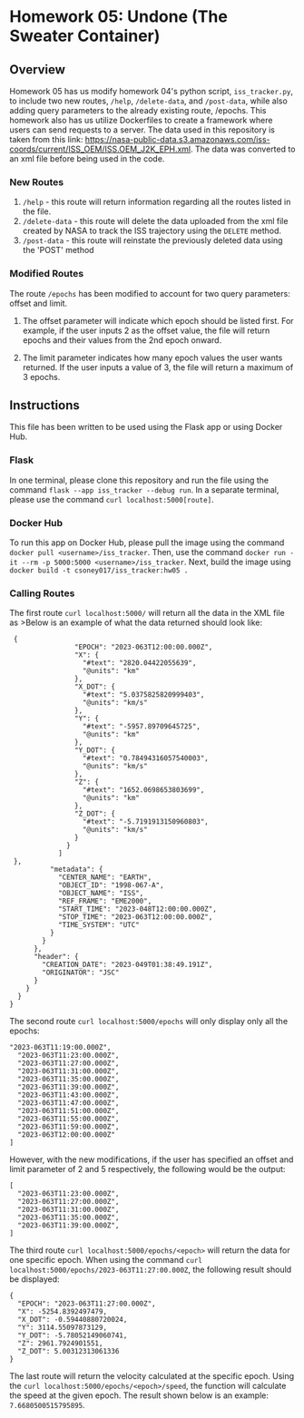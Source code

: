 # Homework 05: Undone (The Sweater Container)

## Overview

Homework 05 has us modify homework 04's python script, `iss_tracker.py`, to include two
new routes, `/help`, `/delete-data`, and `/post-data`, while also adding query parameters
to the already existing route, /epochs. This homework also has us utilize Dockerfiles
to create a framework where users can send requests to a server. The data used in this repository 
is taken from this link: https://nasa-public-data.s3.amazonaws.com/iss-coords/current/ISS_OEM/ISS.OEM_J2K_EPH.xml. 
The data was converted to an xml file before being used in the code. 

### New Routes

1. `/help` - this route will return information regarding all the routes listed
in the file.  
2. `/delete-data` - this route will delete the data uploaded from the xml file created by NASA to track the ISS trajectory using the `DELETE` method. 
3. `/post-data` - this route will reinstate the previously deleted data using the 'POST' method


### Modified Routes
The route `/epochs` has been modified to account for two query parameters: offset and limit. 

1. The offset parameter will indicate which epoch should be listed first. For example, 
if the user inputs 2 as the offset value, the file will return epochs and their values
from the 2nd epoch onward. 

2. The limit parameter indicates how many epoch values the user wants returned. If the user 
inputs a value of 3, the file will return a maximum of 3 epochs. 

## Instructions
This file has been written to be used using the Flask app or using Docker Hub.

### Flask 
In one terminal, please clone this repository and run the file using the command 
`flask --app iss_tracker --debug run`. In a separate terminal, please use the command
`curl localhost:5000[route]`. 

### Docker Hub
To run this app on Docker Hub, please pull the image using the command `docker pull <username>/iss_tracker`. Then, use the command `docker run -it --rm -p 5000:5000 <username>/iss_tracker`.
Next, build the image using `docker build -t csoney017/iss_tracker:hw05 .` 

### Calling Routes
The first route `curl localhost:5000/` will return all the data in the XML file as >Below is an example of what the data returned should look like:

```
 {
                "EPOCH": "2023-063T12:00:00.000Z",
                "X": {
                  "#text": "2820.04422055639",
                  "@units": "km"
                },
                "X_DOT": {
                  "#text": "5.0375825820999403",
                  "@units": "km/s"
                },
                "Y": {
                  "#text": "-5957.89709645725",
                  "@units": "km"
                },
                "Y_DOT": {
                  "#text": "0.78494316057540003",
                  "@units": "km/s"
                },
                "Z": {
                  "#text": "1652.0698653803699",
                  "@units": "km"
                },
                "Z_DOT": {
                  "#text": "-5.7191913150960803",
                  "@units": "km/s"
                }
              }
            ]
 },
          "metadata": {
            "CENTER_NAME": "EARTH",
            "OBJECT_ID": "1998-067-A",
            "OBJECT_NAME": "ISS",
            "REF_FRAME": "EME2000",
            "START_TIME": "2023-048T12:00:00.000Z",
            "STOP_TIME": "2023-063T12:00:00.000Z",
            "TIME_SYSTEM": "UTC"
          }
        }
      },
      "header": {
        "CREATION_DATE": "2023-049T01:38:49.191Z",
        "ORIGINATOR": "JSC"
      }
    }
  }
}
```

The second route `curl localhost:5000/epochs` will only display only all the epochs:
```
"2023-063T11:19:00.000Z",
  "2023-063T11:23:00.000Z",
  "2023-063T11:27:00.000Z",
  "2023-063T11:31:00.000Z",
  "2023-063T11:35:00.000Z",
  "2023-063T11:39:00.000Z",
  "2023-063T11:43:00.000Z",
  "2023-063T11:47:00.000Z",
  "2023-063T11:51:00.000Z",
  "2023-063T11:55:00.000Z",
  "2023-063T11:59:00.000Z",
  "2023-063T12:00:00.000Z"
]
```
However, with the new modifications, if the user has specified an offset and limit parameter of 2 and 5 respectively, the following would be the output:
```
[
  "2023-063T11:23:00.000Z",
  "2023-063T11:27:00.000Z",
  "2023-063T11:31:00.000Z",
  "2023-063T11:35:00.000Z",
  "2023-063T11:39:00.000Z",
]
```
The third route `curl localhost:5000/epochs/<epoch>` will return the data for one specific epoch. When using the command `curl localhost:5000/epochs/2023-063T11:27:00.000Z`, the following result should be displayed:
```
{
  "EPOCH": "2023-063T11:27:00.000Z",
  "X": -5254.8392497479,
  "X_DOT": -0.59440880720024,
  "Y": 3114.55097873129,
  "Y_DOT": -5.78052149060741,
  "Z": 2961.7924901551,
  "Z_DOT": 5.00312313061336
}
```
The last route will return the velocity calculated at the specific epoch. Using the `curl localhost:5000/epochs/<epoch>/speed`, the function will calculate the speed at the given epoch. 
The result shown below is an example:
`7.6680500515795895`. 
